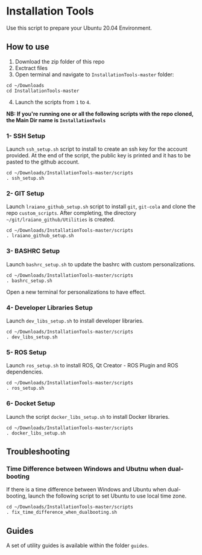 # Installation Tools

Use this script to prepare your Ubuntu 20.04 Environment.

## How to use
1. Download the zip folder of this repo
2. Exctract files
3. Open terminal and navigate to `InstallationTools-master` folder:
```
cd ~/Downloads
cd InstallationTools-master
```
4. Launch the scripts from `1` to `4`.

__NB: If you're running one or all the following scripts with the repo cloned, the Main Dir name is `InstallationTools`__

### 1- SSH Setup
Launch `ssh_setup.sh` script to install to create an ssh key for the account provided. At the end of the script, the public key is printed and it has to be pasted to the github account.

```
cd ~/Downloads/InstallationTools-master/scripts
. ssh_setup.sh
```

### 2- GIT Setup
Launch `lraiano_github_setup.sh` script to install `git`, `git-cola` and clone the repo `custom_scripts`.
After completing, the directory `~/git/lraiano_github/Utilities` is created.

```
cd ~/Downloads/InstallationTools-master/scripts
. lraiano_github_setup.sh
```

### 3- BASHRC Setup
Launch `bashrc_setup.sh` to update the bashrc with custom personalizations.
```
cd ~/Downloads/InstallationTools-master/scripts
. bashrc_setup.sh
```
Open a new terminal for personalizations to have effect.

### 4- Developer Libraries Setup
Launch `dev_libs_setup.sh` to install developer libraries.
```
cd ~/Downloads/InstallationTools-master/scripts
. dev_libs_setup.sh
```

### 5- ROS Setup
Launch `ros_setup.sh` to install ROS, Qt Creator - ROS Plugin and ROS dependencies.
```
cd ~/Downloads/InstallationTools-master/scripts
. ros_setup.sh
```

### 6- Docket Setup
Launch the script `docker_libs_setup.sh` to install Docker libraries.

```
cd ~/Downloads/InstallationTools-master/scripts
. docker_libs_setup.sh
```

## Troubleshooting
### Time Difference between Windows and Ubutnu when dual-booting
If there is a time difference between Windows and Ubuntu when dual-booting, launch the following script to set Ubuntu to use local time zone.
```
cd ~/Downloads/InstallationTools-master/scripts
. fix_time_difference_when_dualbooting.sh
```

## Guides
A set of utility guides is available within the folder `guides`.